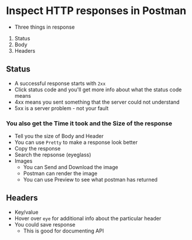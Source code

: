 # Inspect HTTP responses in Postman
* Three things in response

1. Status
2. Body
3. Headers

## Status
* A successful response starts with `2xx`
* Click status code and you'll get more info about what the status code means
* 4xx means you sent something that the server could not understand
* 5xx is a server problem - not your fault

### You also get the Time it took and the Size of the response
* Tell you the size of Body and Header
* You can use `Pretty` to make a response look better
* Copy the response
* Search the repsonse (eyeglass)
* Images
    - You can Send and Download the image
    - Postman can render the image
    - You can use Preview to see what postman has returned

## Headers
* Key/value
* Hover over `eye` for additional info about the particular header
* You could save response
    - This is good for documenting API
